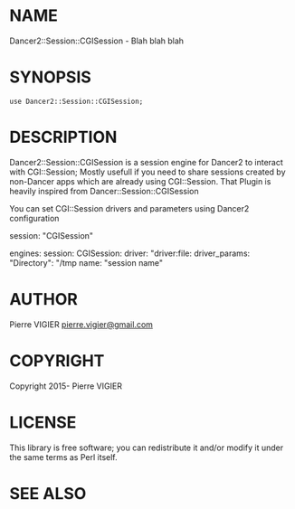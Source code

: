 # NAME

Dancer2::Session::CGISession - Blah blah blah

# SYNOPSIS

    use Dancer2::Session::CGISession;

# DESCRIPTION

Dancer2::Session::CGISession is a session engine for Dancer2 to interact with CGI::Session;
Mostly usefull if you need to share sessions created by non-Dancer apps which are already using CGI::Session.
That Plugin is heavily inspired from Dancer::Session::CGISession

You can set CGI::Session drivers and parameters using Dancer2 configuration

session: "CGISession"

engines:
  session:
    CGISession:
      driver: "driver:file:
      driver_params:
        "Directory": "/tmp
      name: "session name"



# AUTHOR

Pierre VIGIER <pierre.vigier@gmail.com>

# COPYRIGHT

Copyright 2015- Pierre VIGIER

# LICENSE

This library is free software; you can redistribute it and/or modify
it under the same terms as Perl itself.

# SEE ALSO
